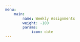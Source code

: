 ```yaml
---
menu:
    main:
        name: Weekly Assignments
        weight: -100
        params:
            icon: date
---
```




























